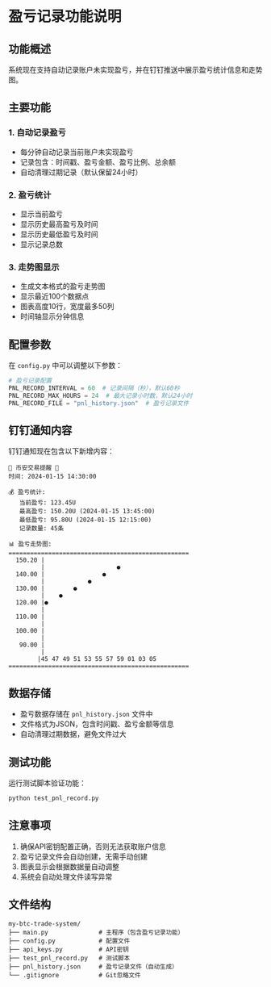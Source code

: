 # 盈亏记录功能说明

## 功能概述

系统现在支持自动记录账户未实现盈亏，并在钉钉推送中展示盈亏统计信息和走势图。

## 主要功能

### 1. 自动记录盈亏
- 每分钟自动记录当前账户未实现盈亏
- 记录包含：时间戳、盈亏金额、盈亏比例、总余额
- 自动清理过期记录（默认保留24小时）

### 2. 盈亏统计
- 显示当前盈亏
- 显示历史最高盈亏及时间
- 显示历史最低盈亏及时间
- 显示记录总数

### 3. 走势图显示
- 生成文本格式的盈亏走势图
- 显示最近100个数据点
- 图表高度10行，宽度最多50列
- 时间轴显示分钟信息

## 配置参数

在 `config.py` 中可以调整以下参数：

```python
# 盈亏记录配置
PNL_RECORD_INTERVAL = 60  # 记录间隔（秒），默认60秒
PNL_RECORD_MAX_HOURS = 24  # 最大记录小时数，默认24小时
PNL_RECORD_FILE = "pnl_history.json"  # 盈亏记录文件
```

## 钉钉通知内容

钉钉通知现在包含以下新增内容：

```
🚨 币安交易提醒 🚨
时间: 2024-01-15 14:30:00

💰 盈亏统计:
   当前盈亏: 123.45U
   最高盈亏: 150.20U (2024-01-15 13:45:00)
   最低盈亏: 95.80U (2024-01-15 12:15:00)
   记录数量: 45条

📊 盈亏走势图:
==================================================
  150.20 |
         |                    ●
  140.00 |                ●
         |            ●
  130.00 |        ●
         |    ●
  120.00 |●
         |
  110.00 |
         |
  100.00 |
         |
   90.00 |
         |
        |45 47 49 51 53 55 57 59 01 03 05
==================================================
```

## 数据存储

- 盈亏数据存储在 `pnl_history.json` 文件中
- 文件格式为JSON，包含时间戳、盈亏金额等信息
- 自动清理过期数据，避免文件过大

## 测试功能

运行测试脚本验证功能：

```bash
python test_pnl_record.py
```

## 注意事项

1. 确保API密钥配置正确，否则无法获取账户信息
2. 盈亏记录文件会自动创建，无需手动创建
3. 图表显示会根据数据量自动调整
4. 系统会自动处理文件读写异常

## 文件结构

```
my-btc-trade-system/
├── main.py              # 主程序（包含盈亏记录功能）
├── config.py            # 配置文件
├── api_keys.py          # API密钥
├── test_pnl_record.py   # 测试脚本
├── pnl_history.json     # 盈亏记录文件（自动生成）
└── .gitignore           # Git忽略文件
``` 